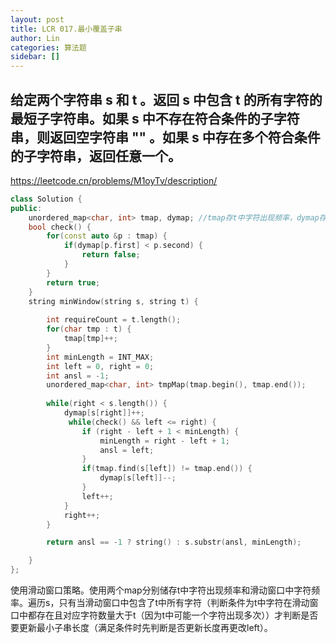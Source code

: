 ```yaml
---
layout: post
title: LCR 017.最小覆盖子串
author: Lin
categories: 算法题
sidebar: []
---
```



## 给定两个字符串 s 和 t 。返回 s 中包含 t 的所有字符的最短子字符串。如果 s 中不存在符合条件的子字符串，则返回空字符串 "" 。如果 s 中存在多个符合条件的子字符串，返回任意一个。
https://leetcode.cn/problems/M1oyTv/description/

```cpp
class Solution {
public:
    unordered_map<char, int> tmap, dymap; //tmap存t中字符出现频率，dymap存滑动窗口中字符频率
    bool check() {
        for(const auto &p : tmap) {
            if(dymap[p.first] < p.second) {
                return false;
            }
        }
        return true;
    }
    string minWindow(string s, string t) {
        
        int requireCount = t.length(); 
        for(char tmp : t) {
            tmap[tmp]++;
        }
        int minLength = INT_MAX;
        int left = 0, right = 0;
        int ansl = -1;
        unordered_map<char, int> tmpMap(tmap.begin(), tmap.end());
        
        while(right < s.length()) {
            dymap[s[right]]++;
             while(check() && left <= right) {
                if (right - left + 1 < minLength) {
                    minLength = right - left + 1;
                    ansl = left;
                }
                if(tmap.find(s[left]) != tmap.end()) {
                    dymap[s[left]]--;
                }
                left++;
            }
            right++;
        }

        return ansl == -1 ? string() : s.substr(ansl, minLength);

    }
};
```

使用滑动窗口策略。使用两个map分别储存t中字符出现频率和滑动窗口中字符频率。遍历s，只有当滑动窗口中包含了t中所有字符（判断条件为t中字符在滑动窗口中都存在且对应字符数量大于t（因为t中可能一个字符出现多次））才判断是否要更新最小子串长度（满足条件时先判断是否更新长度再更改left）。


